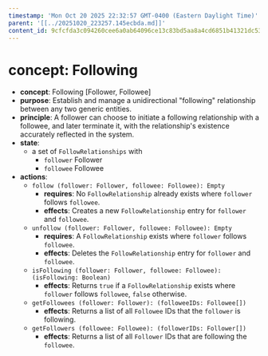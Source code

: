 ```yaml
---
timestamp: 'Mon Oct 20 2025 22:32:57 GMT-0400 (Eastern Daylight Time)'
parent: '[[../20251020_223257.145ecbda.md]]'
content_id: 9cfcfda3c094260cee6a0ab64096ce13c83bd5aa8a4cd6851b41321dc5305318
---
```


# concept: Following

* **concept**: Following \[Follower, Followee]
* **purpose**: Establish and manage a unidirectional "following" relationship between any two generic entities.
* **principle**: A follower can choose to initiate a following relationship with a followee, and later terminate it, with the relationship's existence accurately reflected in the system.
* **state**:
  * a set of `FollowRelationships` with
    * `follower` Follower
    * `followee` Followee
* **actions**:
  * `follow (follower: Follower, followee: Followee): Empty`
    * **requires**: No `FollowRelationship` already exists where `follower` follows `followee`.
    * **effects**: Creates a new `FollowRelationship` entry for `follower` and `followee`.
  * `unfollow (follower: Follower, followee: Followee): Empty`
    * **requires**: A `FollowRelationship` exists where `follower` follows `followee`.
    * **effects**: Deletes the `FollowRelationship` entry for `follower` and `followee`.
  * `isFollowing (follower: Follower, followee: Followee): (isFollowing: Boolean)`
    * **effects**: Returns `true` if a `FollowRelationship` exists where `follower` follows `followee`, `false` otherwise.
  * `getFollowees (follower: Follower): (followeeIDs: Followee[])`
    * **effects**: Returns a list of all `Followee` IDs that the `follower` is following.
  * `getFollowers (followee: Followee): (followerIDs: Follower[])`
    * **effects**: Returns a list of all `Follower` IDs that are following the `followee`.
